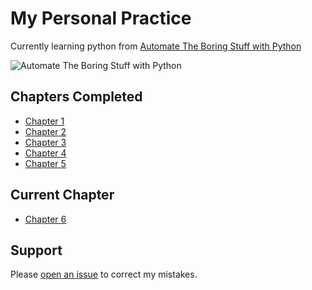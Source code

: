 # My Personal Practice

Currently learning python from [Automate The Boring Stuff with Python](https://automatetheboringstuff.com)

![Automate The Boring Stuff with Python](https://automatetheboringstuff.com/images/automate2_small_cover.png)


## Chapters Completed

- [Chapter 1](https://automatetheboringstuff.com/2e/chapter1/)
- [Chapter 2](https://automatetheboringstuff.com/2e/chapter2/)
- [Chapter 3](https://automatetheboringstuff.com/2e/chapter3/)
- [Chapter 4](https://automatetheboringstuff.com/2e/chapter4/)
- [Chapter 5](https://automatetheboringstuff.com/2e/chapter5/)

## Current Chapter

- [Chapter 6](https://automatetheboringstuff.com/2e/chapter6/)


## Support

Please [open an issue](https://github.com/fraction/readme-boilerplate/issues/new) to correct my mistakes.